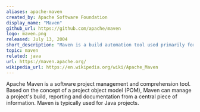 ```yaml
---
aliases: apache-maven
created_by: Apache Software Foundation
display_name: "Maven"
github_url: https://github.com/apache/maven
logo: maven.png
released: July 13, 2004
short_description: "Maven is a build automation tool used primarily for Java projects."
topic: maven
related: java
url: https://maven.apache.org/
wikipedia_url: https://en.wikipedia.org/wiki/Apache_Maven
---
```

Apache Maven is a software project management and comprehension tool. Based on the concept of a project object model (POM), Maven can manage a project's build, reporting and documentation from a central piece of information. Maven is typically used for Java projects.
